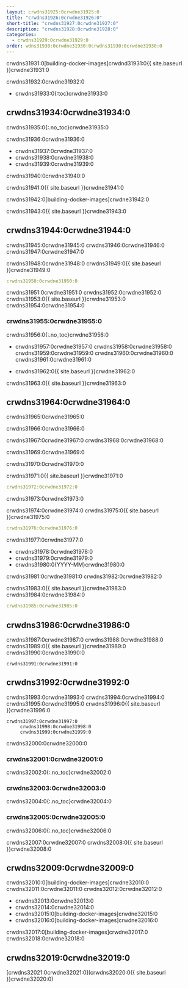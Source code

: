 ```yaml
---
layout: crwdns31925:0crwdne31925:0
title: "crwdns31926:0crwdne31926:0"
short-title: "crwdns31927:0crwdne31927:0"
description: "crwdns31928:0crwdne31928:0"
categories:
  - crwdns31929:0crwdne31929:0
order: wdns31930:0crwdne31930:0crwdns31930:0crwdne31930:0
---
```

crwdns31931:0[building-docker-images]crwdnd31931:0{{ site.baseurl }}crwdne31931:0

crwdns31932:0crwdne31932:0

- crwdns31933:0{:toc}crwdne31933:0

## crwdns31934:0crwdne31934:0

crwdns31935:0{:.no_toc}crwdne31935:0

crwdns31936:0crwdne31936:0

- crwdns31937:0crwdne31937:0
- crwdns31938:0crwdne31938:0
- crwdns31939:0crwdne31939:0

crwdns31940:0crwdne31940:0

crwdns31941:0{{ site.baseurl }}crwdne31941:0

crwdns31942:0[building-docker-images]crwdne31942:0

crwdns31943:0{{ site.baseurl }}crwdne31943:0

## crwdns31944:0crwdne31944:0

crwdns31945:0crwdne31945:0 crwdns31946:0crwdne31946:0 crwdns31947:0crwdne31947:0

crwdns31948:0crwdne31948:0 crwdns31949:0{{ site.baseurl }}crwdne31949:0

```yaml
crwdns31950:0crwdne31950:0
```

crwdns31951:0crwdne31951:0 crwdns31952:0crwdne31952:0 crwdns31953:0{{ site.baseurl }}crwdne31953:0 crwdns31954:0crwdne31954:0

### crwdns31955:0crwdne31955:0

crwdns31956:0{:.no_toc}crwdne31956:0

- crwdns31957:0crwdne31957:0 crwdns31958:0crwdne31958:0 crwdns31959:0crwdne31959:0 crwdns31960:0crwdne31960:0 crwdns31961:0crwdne31961:0

- crwdns31962:0{{ site.baseurl }}crwdne31962:0

crwdns31963:0{{ site.baseurl }}crwdne31963:0

## crwdns31964:0crwdne31964:0

crwdns31965:0crwdne31965:0

crwdns31966:0crwdne31966:0

crwdns31967:0crwdne31967:0 crwdns31968:0crwdne31968:0

crwdns31969:0crwdne31969:0

crwdns31970:0crwdne31970:0

crwdns31971:0{{ site.baseurl }}crwdne31971:0

```yaml
crwdns31972:0crwdne31972:0
```

crwdns31973:0crwdne31973:0

crwdns31974:0crwdne31974:0 crwdns31975:0{{ site.baseurl }}crwdne31975:0

```yaml
crwdns31976:0crwdne31976:0
```

crwdns31977:0crwdne31977:0

- crwdns31978:0crwdne31978:0
- crwdns31979:0crwdne31979:0
- crwdns31980:0{YYYY-MM}crwdne31980:0

crwdns31981:0crwdne31981:0 crwdns31982:0crwdne31982:0

crwdns31983:0{{ site.baseurl }}crwdne31983:0 crwdns31984:0crwdne31984:0

```yaml
crwdns31985:0crwdne31985:0
```

## crwdns31986:0crwdne31986:0

crwdns31987:0crwdne31987:0 crwdns31988:0crwdne31988:0 crwdns31989:0{{ site.baseurl }}crwdne31989:0 crwdns31990:0crwdne31990:0

    crwdns31991:0crwdne31991:0
    

## crwdns31992:0crwdne31992:0

crwdns31993:0crwdne31993:0 crwdns31994:0crwdne31994:0 crwdns31995:0crwdne31995:0 crwdns31996:0{{ site.baseurl }}crwdne31996:0

    crwdns31997:0crwdne31997:0
         crwdns31998:0crwdne31998:0 
         crwdns31999:0crwdne31999:0
    

crwdns32000:0crwdne32000:0

### crwdns32001:0crwdne32001:0

crwdns32002:0{:.no_toc}crwdne32002:0

### crwdns32003:0crwdne32003:0

crwdns32004:0{:.no_toc}crwdne32004:0

### crwdns32005:0crwdne32005:0

crwdns32006:0{:.no_toc}crwdne32006:0

crwdns32007:0crwdne32007:0 crwdns32008:0{{ site.baseurl }}crwdne32008:0

## crwdns32009:0crwdne32009:0

crwdns32010:0[building-docker-images]crwdne32010:0 crwdns32011:0crwdne32011:0 crwdns32012:0crwdne32012:0

- crwdns32013:0crwdne32013:0
- crwdns32014:0crwdne32014:0
- crwdns32015:0[building-docker-images]crwdne32015:0
- crwdns32016:0[building-docker-images]crwdne32016:0

crwdns32017:0[building-docker-images]crwdne32017:0 crwdns32018:0crwdne32018:0

## crwdns32019:0crwdne32019:0

[crwdns32021:0crwdne32021:0](crwdns32020:0{{ site.baseurl }}crwdne32020:0)